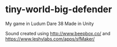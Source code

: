 # tiny-world-big-defender
 My game in Ludum Dare 38
 Made in Unity
 
 Sound created using http://www.beepbox.co/ and https://www.leshylabs.com/apps/sfMaker/